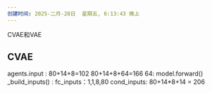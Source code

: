 ```yaml
---
创建时间: 2025-二月-28日  星期五, 6:13:43 晚上
---
```

CVAE和VAE


## CVAE
agents.input : 
80+14+8=102
80+14+8+64=166
	64:
		model.forward()
			_build_inputs() : 
				fc_inputs：1,1,8,80
				cond_inputs: 80+14*8+14 = 206